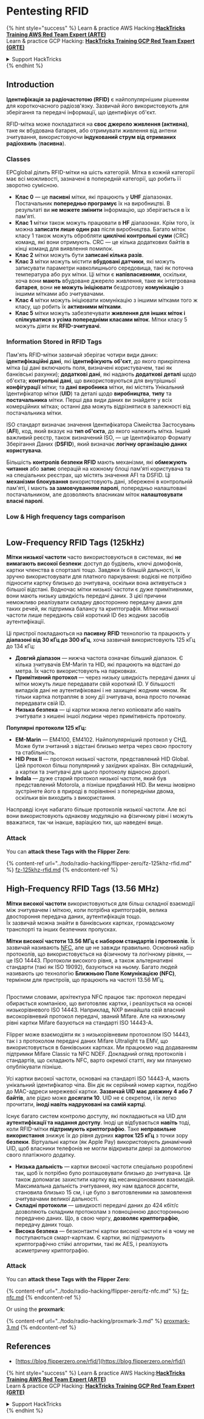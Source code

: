 # Pentesting RFID

{% hint style="success" %}
Learn & practice AWS Hacking:<img src="/.gitbook/assets/arte.png" alt="" data-size="line">[**HackTricks Training AWS Red Team Expert (ARTE)**](https://training.hacktricks.xyz/courses/arte)<img src="/.gitbook/assets/arte.png" alt="" data-size="line">\
Learn & practice GCP Hacking: <img src="/.gitbook/assets/grte.png" alt="" data-size="line">[**HackTricks Training GCP Red Team Expert (GRTE)**<img src="/.gitbook/assets/grte.png" alt="" data-size="line">](https://training.hacktricks.xyz/courses/grte)

<details>

<summary>Support HackTricks</summary>

* Check the [**subscription plans**](https://github.com/sponsors/carlospolop)!
* **Join the** 💬 [**Discord group**](https://discord.gg/hRep4RUj7f) or the [**telegram group**](https://t.me/peass) or **follow** us on **Twitter** 🐦 [**@hacktricks\_live**](https://twitter.com/hacktricks\_live)**.**
* **Share hacking tricks by submitting PRs to the** [**HackTricks**](https://github.com/carlospolop/hacktricks) and [**HackTricks Cloud**](https://github.com/carlospolop/hacktricks-cloud) github repos.

</details>
{% endhint %}

## Introduction

**Ідентифікація за радіочастотою (RFID)** є найпопулярнішим рішенням для короткочасного радіозв'язку. Зазвичай його використовують для зберігання та передачі інформації, що ідентифікує об'єкт.

RFID-мітка може покладатися на **своє джерело живлення (активна)**, таке як вбудована батарея, або отримувати живлення від антени зчитування, використовуючи **індукований струм від отриманих радіохвиль** (**пасивна**).

### Classes

EPCglobal ділить RFID-мітки на шість категорій. Мітка в кожній категорії має всі можливості, зазначені в попередній категорії, що робить її зворотно сумісною.

* **Клас 0** — це **пасивні** мітки, які працюють у **UHF** діапазонах. Постачальник **попередньо програмує** їх на виробництві. В результаті ви **не можете змінити** інформацію, що зберігається в їх пам'яті.
* **Клас 1** мітки також можуть працювати в **HF** діапазонах. Крім того, їх можна **записати лише один раз** після виробництва. Багато міток класу 1 також можуть обробляти **циклічні контрольні суми** (CRC) команд, які вони отримують. CRC — це кілька додаткових байтів в кінці команд для виявлення помилок.
* **Клас 2** мітки можуть бути **записані кілька разів**.
* **Клас 3** мітки можуть містити **вбудовані датчики**, які можуть записувати параметри навколишнього середовища, такі як поточна температура або рух мітки. Ці мітки є **напівпасивними**, оскільки, хоча вони **мають** вбудоване джерело живлення, таке як інтегрована **батарея**, вони **не можуть ініціювати** бездротову **комунікацію** з іншими мітками або зчитувачами.
* **Клас 4** мітки можуть ініціювати комунікацію з іншими мітками того ж класу, що робить їх **активними мітками**.
* **Клас 5** мітки можуть забезпечувати **живлення для інших міток і спілкуватися з усіма попередніми класами міток**. Мітки класу 5 можуть діяти як **RFID-зчитувачі**.

### Information Stored in RFID Tags

Пам'ять RFID-мітки зазвичай зберігає чотири види даних: **ідентифікаційні дані**, які **ідентифікують** **об'єкт**, до якого прикріплена мітка (ці дані включають поля, визначені користувачем, такі як банківські рахунки); **додаткові дані**, які надають **додаткові** **деталі** щодо об'єкта; **контрольні дані**, що використовуються для внутрішньої **конфігурації** мітки; та **дані виробника** мітки, які містять Унікальний Ідентифікатор мітки (**UID**) та деталі щодо **виробництва**, **типу** та **постачальника** мітки. Перші два види даних ви знайдете у всіх комерційних мітках; останні два можуть відрізнятися в залежності від постачальника мітки.

ISO стандарт визначає значення Ідентифікатора Сімейства Застосувань (**AFI**), код, який вказує на **тип об'єкта**, до якого належить мітка. Інший важливий реєстр, також визначений ISO, — це Ідентифікатор Формату Зберігання Даних (**DSFID**), який визначає **логічну організацію даних користувача**.

Більшість **контролів безпеки RFID** мають механізми, які **обмежують** **читання** або **запис** операцій на кожному блоці пам'яті користувача та на спеціальних реєстрах, що містять значення AFI та DSFID. Ці **механізми блокування** використовують дані, збережені в контрольній пам'яті, і мають **за замовчуванням паролі**, попередньо налаштовані постачальником, але дозволяють власникам міток **налаштовувати власні паролі**.

### Low & High frequency tags comparison

<figure><img src="../.gitbook/assets/image (27).png" alt=""><figcaption></figcaption></figure>

## Low-Frequency RFID Tags (125kHz)

**Мітки низької частоти** часто використовуються в системах, які **не вимагають високої безпеки**: доступ до будівель, ключі домофонів, картки членства в спортзалі тощо. Завдяки їх більшій дальності, їх зручно використовувати для платного паркування: водієві не потрібно підносити картку близько до зчитувача, оскільки вона активується з більшої відстані. Водночас мітки низької частоти є дуже примітивними, вони мають низьку швидкість передачі даних. З цієї причини неможливо реалізувати складну двосторонню передачу даних для таких речей, як підтримка балансу та криптографія. Мітки низької частоти лише передають свій короткий ID без жодних засобів аутентифікації.

Ці пристрої покладаються на **пасивну** **RFID** технологію та працюють у **діапазоні від 30 кГц до 300 кГц**, хоча зазвичай використовують 125 кГц до 134 кГц:

* **Довгий діапазон** — нижча частота означає більший діапазон. Є кілька зчитувачів EM-Marin та HID, які працюють на відстані до метра. Їх часто використовують на парковках.
* **Примітивний протокол** — через низьку швидкість передачі даних ці мітки можуть лише передавати свій короткий ID. У більшості випадків дані не аутентифіковані і не захищені жодним чином. Як тільки картка потрапляє в зону дії зчитувача, вона просто починає передавати свій ID.
* **Низька безпека** — ці картки можна легко копіювати або навіть зчитувати з кишені іншої людини через примітивність протоколу.

**Популярні протоколи 125 кГц:**

* **EM-Marin** — EM4100, EM4102. Найпопулярніший протокол у СНД. Може бути зчитаний з відстані близько метра через свою простоту та стабільність.
* **HID Prox II** — протокол низької частоти, представлений HID Global. Цей протокол більш популярний у західних країнах. Він складніший, а картки та зчитувачі для цього протоколу відносно дорогі.
* **Indala** — дуже старий протокол низької частоти, який був представлений Motorola, а пізніше придбаний HID. Ви менш імовірно зустрінете його в природі в порівнянні з попередніми двома, оскільки він виходить з використання.

Насправді існує набагато більше протоколів низької частоти. Але всі вони використовують однакову модуляцію на фізичному рівні і можуть вважатися, так чи інакше, варіацією тих, що наведені вище.

### Attack

You can **attack these Tags with the Flipper Zero**:

{% content-ref url="../todo/radio-hacking/flipper-zero/fz-125khz-rfid.md" %}
[fz-125khz-rfid.md](../todo/radio-hacking/flipper-zero/fz-125khz-rfid.md)
{% endcontent-ref %}

## High-Frequency RFID Tags (13.56 MHz)

**Мітки високої частоти** використовуються для більш складної взаємодії між зчитувачем і міткою, коли потрібна криптографія, велика двостороння передача даних, аутентифікація тощо.\
Їх зазвичай можна знайти в банківських картках, громадському транспорті та інших безпечних пропусках.

**Мітки високої частоти 13.56 МГц є набором стандартів і протоколів**. Їх зазвичай називають [NFC](https://nfc-forum.org/what-is-nfc/about-the-technology/), але це не завжди правильно. Основний набір протоколів, що використовується на фізичному та логічному рівнях, — це ISO 14443. Протоколи високого рівня, а також альтернативні стандарти (такі як ISO 19092), базуються на ньому. Багато людей називають цю технологію **Ближньою Поле Комунікацією (NFC)**, терміном для пристроїв, що працюють на частоті 13.56 МГц.

<figure><img src="../.gitbook/assets/image (22).png" alt=""><figcaption></figcaption></figure>

Простими словами, архітектура NFC працює так: протокол передачі обирається компанією, що виготовляє картки, і реалізується на основі низькорівневого ISO 14443. Наприклад, NXP винайшла свій власний високорівневий протокол передачі, званий Mifare. Але на нижньому рівні картки Mifare базуються на стандарті ISO 14443-A.

Flipper може взаємодіяти як з низькорівневим протоколом ISO 14443, так і з протоколом передачі даних Mifare Ultralight та EMV, що використовується в банківських картках. Ми працюємо над додаванням підтримки Mifare Classic та NFC NDEF. Докладний огляд протоколів і стандартів, що складають NFC, варто окремої статті, яку ми плануємо опублікувати пізніше.

Усі картки високої частоти, основані на стандарті ISO 14443-A, мають унікальний ідентифікатор чіпа. Він діє як серійний номер картки, подібно до MAC-адреси мережевої картки. **Зазвичай UID має довжину 4 або 7 байтів**, але рідко може **досягати 10**. UID не є секретом, і їх легко прочитати, **іноді навіть надруковані на самій картці**.

Існує багато систем контролю доступу, які покладаються на UID для **аутентифікації та надання доступу**. Іноді це відбувається **навіть** тоді, коли RFID-мітки **підтримують криптографію**. Таке **неправильне використання** знижує їх до рівня дурних **карток 125 кГц** з точки зору **безпеки**. Віртуальні картки (як Apple Pay) використовують динамічний UID, щоб власники телефонів не могли відкривати двері за допомогою свого платіжного додатку.

* **Низька дальність** — картки високої частоти спеціально розроблені так, щоб їх потрібно було розташовувати близько до зчитувача. Це також допомагає захистити картку від несанкціонованих взаємодій. Максимальна дальність зчитування, яку нам вдалося досягти, становила близько 15 см, і це було з виготовленими на замовлення зчитувачами великої дальності.
* **Складні протоколи** — швидкості передачі даних до 424 кбіт/с дозволяють складним протоколам з повноцінною двосторонньою передачею даних. Що, в свою чергу, **дозволяє криптографію**, передачу даних тощо.
* **Висока безпека** — безконтактні картки високої частоти ні в чому не поступаються смарт-карткам. Є картки, які підтримують криптографічно стійкі алгоритми, такі як AES, і реалізують асиметричну криптографію.

### Attack

You can **attack these Tags with the Flipper Zero**:

{% content-ref url="../todo/radio-hacking/flipper-zero/fz-nfc.md" %}
[fz-nfc.md](../todo/radio-hacking/flipper-zero/fz-nfc.md)
{% endcontent-ref %}

Or using the **proxmark**:

{% content-ref url="../todo/radio-hacking/proxmark-3.md" %}
[proxmark-3.md](../todo/radio-hacking/proxmark-3.md)
{% endcontent-ref %}

## References

* [https://blog.flipperzero.one/rfid/](https://blog.flipperzero.one/rfid/)

{% hint style="success" %}
Learn & practice AWS Hacking:<img src="/.gitbook/assets/arte.png" alt="" data-size="line">[**HackTricks Training AWS Red Team Expert (ARTE)**](https://training.hacktricks.xyz/courses/arte)<img src="/.gitbook/assets/arte.png" alt="" data-size="line">\
Learn & practice GCP Hacking: <img src="/.gitbook/assets/grte.png" alt="" data-size="line">[**HackTricks Training GCP Red Team Expert (GRTE)**<img src="/.gitbook/assets/grte.png" alt="" data-size="line">](https://training.hacktricks.xyz/courses/grte)

<details>

<summary>Support HackTricks</summary>

* Check the [**subscription plans**](https://github.com/sponsors/carlospolop)!
* **Join the** 💬 [**Discord group**](https://discord.gg/hRep4RUj7f) or the [**telegram group**](https://t.me/peass) or **follow** us on **Twitter** 🐦 [**@hacktricks\_live**](https://twitter.com/hacktricks\_live)**.**
* **Share hacking tricks by submitting PRs to the** [**HackTricks**](https://github.com/carlospolop/hacktricks) and [**HackTricks Cloud**](https://github.com/carlospolop/hacktricks-cloud) github repos.

</details>
{% endhint %}
